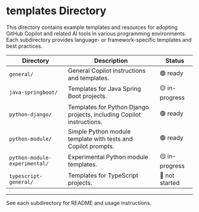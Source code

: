 # templates Directory

This directory contains example templates and resources for adopting GitHub Copilot and related AI tools in various programming environments. Each subdirectory provides language- or framework-specific templates and best practices.

| Directory                     | Description                                                                | Status            |
|-------------------------------|----------------------------------------------------------------------------|-------------------|
| `general/`                    | General Copilot instructions and templates.                                | 🟢 ready          |
| `java-springboot/`            | Templates for Java Spring Boot projects.                                   | 🟡 in-progress    |
| `python-django/`              | Templates for Python Django projects, including Copilot instructions.       | 🟢 ready          |
| `python-module/`              | Simple Python module template with tests and Copilot prompts.               | 🟢 ready          |
| `python-module-experimental/` | Experimental Python module templates.                                       | 🟡 in-progress    |
| `typescript-general/`         | Templates for TypeScript projects.                                         | 🔴 not started    |

---

See each subdirectory for README and usage instructions.
